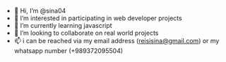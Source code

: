 - 👋 Hi, I’m @sina04
- 👀 I’m interested in participating in web developer projects
- 🌱 I’m currently learning javascript
- 💞️ I’m looking to collaborate on real world projects
- 📫 i can be reached via my email address (reisisina@gmail.com) or my whatsapp number (+989372095504)

<!---
sina04/sina04 is a ✨ special ✨ repository because its `README.md` (this file) appears on your GitHub profile.
You can click the Preview link to take a look at your changes.
--->
